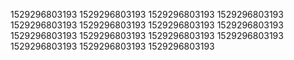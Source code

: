 1529296803193
1529296803193
1529296803193
1529296803193
1529296803193
1529296803193
1529296803193
1529296803193
1529296803193
1529296803193
1529296803193
1529296803193
1529296803193
1529296803193
1529296803193